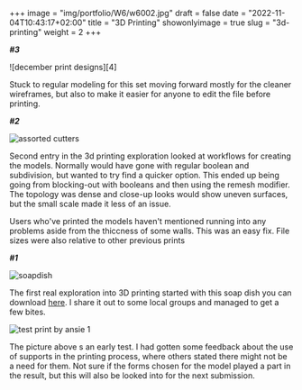 +++
image = "img/portfolio/W6/w6002.jpg"
draft = false
date = "2022-11-04T10:43:17+02:00"
title = "3D Printing"
showonlyimage = true
slug = "3d-printing"
weight = 2
+++

***#3***

![december print designs][4]

Stuck to regular modeling for this set moving forward mostly for the cleaner wireframes, but also to make it easier for anyone to edit the file before printing.

***#2***

![assorted cutters][3]

Second entry in the 3d printing exploration looked at workflows for creating the models. Normally would have gone with regular boolean and subdivision, but wanted to try find a quicker option. This ended up being going from blocking-out with booleans and then using the remesh modifier.  The topology was dense and close-up looks would show uneven surfaces, but the small scale made it less of an issue.

Users who've printed the models haven't mentioned running into any problems aside from the thiccness of some walls. This was an easy fix. File sizes were also relative to other previous prints

***#1***

![soapdish][1]

The first real exploration into 3D printing started with this soap dish you can download [here](https://afrikaniz3dza.gumroad.com/l/xyhdb). I share it out to some local groups and managed to get a few bites.

![test print by ansie 1][2]

The picture above s an early test. I had gotten some feedback about the use of supports in the printing process, where others stated there might not be a need for them. Not sure if the forms chosen for the model played a part in the result, but this will also be looked into for the next submission.


[1]: /img/portfolio/W6/w6003.gif
[2]: /img/portfolio/W6/w6004.jpg
[3]: /img/portfolio/W6/w6006.jpg
